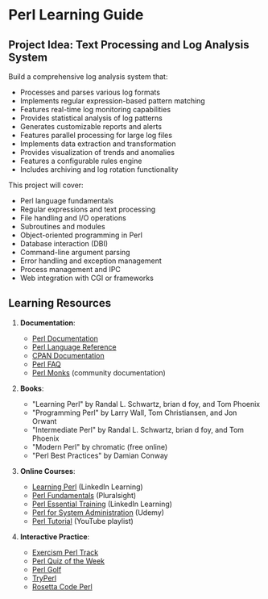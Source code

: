 # Perl Learning Guide

## Project Idea: Text Processing and Log Analysis System

Build a comprehensive log analysis system that:

- Processes and parses various log formats
- Implements regular expression-based pattern matching
- Features real-time log monitoring capabilities
- Provides statistical analysis of log patterns
- Generates customizable reports and alerts
- Features parallel processing for large log files
- Implements data extraction and transformation
- Provides visualization of trends and anomalies
- Features a configurable rules engine
- Includes archiving and log rotation functionality

This project will cover:

- Perl language fundamentals
- Regular expressions and text processing
- File handling and I/O operations
- Subroutines and modules
- Object-oriented programming in Perl
- Database interaction (DBI)
- Command-line argument parsing
- Error handling and exception management
- Process management and IPC
- Web integration with CGI or frameworks

## Learning Resources

1. **Documentation**:

   - [Perl Documentation](https://perldoc.perl.org/)
   - [Perl Language Reference](https://perldoc.perl.org/perlre)
   - [CPAN Documentation](https://metacpan.org/)
   - [Perl FAQ](https://perldoc.perl.org/perlfaq)
   - [Perl Monks](https://www.perlmonks.org/) (community documentation)

2. **Books**:

   - "Learning Perl" by Randal L. Schwartz, brian d foy, and Tom Phoenix
   - "Programming Perl" by Larry Wall, Tom Christiansen, and Jon Orwant
   - "Intermediate Perl" by Randal L. Schwartz, brian d foy, and Tom Phoenix
   - "Modern Perl" by chromatic (free online)
   - "Perl Best Practices" by Damian Conway

3. **Online Courses**:

   - [Learning Perl](https://www.linkedin.com/learning/learning-perl-2018) (LinkedIn Learning)
   - [Perl Fundamentals](https://www.pluralsight.com/courses/perl-fundamentals-part1) (Pluralsight)
   - [Perl Essential Training](https://www.linkedin.com/learning/perl-5-essential-training) (LinkedIn Learning)
   - [Perl for System Administration](https://www.udemy.com/course/perl-scripting/) (Udemy)
   - [Perl Tutorial](https://www.youtube.com/playlist?list=PLWizAJAPVtxrLcGhFXfBEaD9gJqCIxCM2) (YouTube playlist)

4. **Interactive Practice**:
   - [Exercism Perl Track](https://exercism.org/tracks/perl5)
   - [Perl Quiz of the Week](https://perl.plover.com/qotw/)
   - [Perl Golf](https://codegolf.stackexchange.com/questions/tagged/perl)
   - [TryPerl](https://tryperl.pl/)
   - [Rosetta Code Perl](https://rosettacode.org/wiki/Category:Perl)
